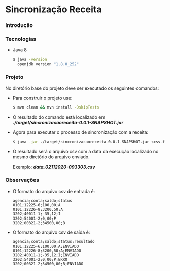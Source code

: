 # Sincronização Receita

### Introdução

### Tecnologias

- Java 8
    ```bash
    $ java -version                                                      
      openjdk version "1.8.0_252"
    ```
### Projeto

No diretório base do projeto deve ser executado os seguintes comandos:

- Para construir o projeto use:
    ```bash
    $ mvn clean && mvn install -DskipTests
    ```

- O resultado do comando está localizado em ***./target/sincronizacaoreceita-0.0.1-SNAPSHOT.jar***

- Agora para executar o processo de sincronização com a receita:
    ```bash
    $ java -jar ./target/sincronizacaoreceita-0.0.1-SNAPSHOT.jar <csv-file>
    ```

- O resultado será o arquivo csv com a data da execução localizado no mesmo diretório do arquivo enviado.

    Exemplo: ***data_02112020-093303.csv***
  
### Observações

- O formato do arquivo csv de entrada é:
    
    ```csv
    agencia;conta;saldo;status      
    0101;12225-6;100,00;A      
    0101;12226-8;3200,50;A      
    3202;40011-1;-35,12;I      
    3202;54001-2;0,00;P      
    3202;00321-2;34500,00;B
    ```
- O formato do arquivo csv de saída é:
    
    ```csv
    agencia;conta;saldo;status;resultado
    0101;12225-6;100,00;A;ENVIADO
    0101;12226-8;3200,50;A;ENVIADO
    3202;40011-1;-35,12;I;ENVIADO
    3202;54001-2;0,00;P;ERRO
    3202;00321-2;34500,00;B;ENVIADO
    ```
    


